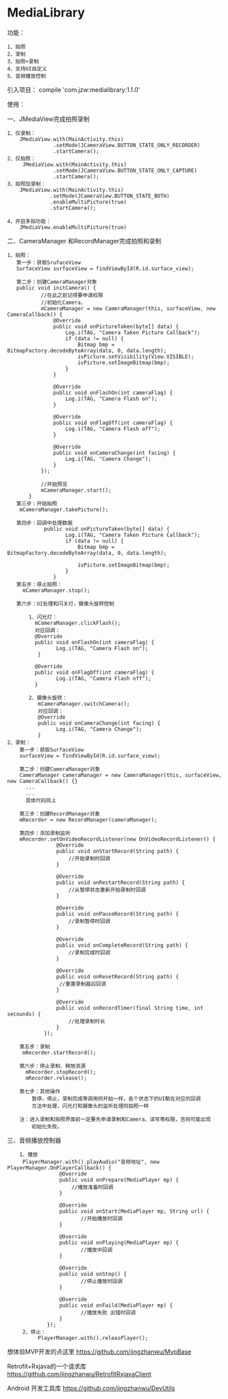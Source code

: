 # MediaLibrary

功能：

    1、拍照
    2、录制
    3、拍照+录制
    4、支持UI自定义
    5、音频播放控制


引入项目：
    compile 'com.jzw:medialibrary:1.1.0'
    
使用：

  一、JMediaView完成拍照录制
  
    1、仅录制：
        JMediaView.with(MainActivity.this)
                   .setMode(JCameraView.BUTTON_STATE_ONLY_RECORDER)
                   .startCamera();
    2、仅拍照：
         JMediaView.with(MainActivity.this)
                   .setMode(JCameraView.BUTTON_STATE_ONLY_CAPTURE)
                   .startCamera();
    3、拍照加录制：
        JMediaView.with(MainActivity.this)
                  .setMode(JCameraView.BUTTON_STATE_BOTH)
                  .enableMultiPicture(true)
                  .startCamera();

    4、开启多拍功能：
        JMediaView.enableMultiPicture(true)
        
        
  二、CameraManager 和RecordManager完成拍照和录制
  
    1、拍照：
       第一步：获取SrufaceView
       SurfaceView surfaceView = findViewById(R.id.surface_view);
       
       第二步：创建CameraManager对象
       public void initCamera() {
               //在此之前记得要申请权限
               //初始化Camera，
               mCameraManager = new CameraManager(this, surfaceView, new CameraCallback() {
                   @Override
                   public void onPictureTaken(byte[] data) {
                       Log.i(TAG, "Camera Taken Picture Callback");
                       if (data != null) {
                           Bitmap bmp = BitmapFactory.decodeByteArray(data, 0, data.length);
                           ivPicture.setVisibility(View.VISIBLE);
                           ivPicture.setImageBitmap(bmp);
                       }
                   }
       
                   @Override
                   public void onFlashOn(int cameraFlag) {
                       Log.i(TAG, "Camera Flash on");
                   }
       
                   @Override
                   public void onFlagOff(int cameraFlag) {
                       Log.i(TAG, "Camera Flash off");
                   }
       
                   @Override
                   public void onCameraChange(int facing) {
                       Log.i(TAG, "Camera Change");
                   }
               });
       
               //开始预览
               mCameraManager.start();
           }
       第三步：开始拍照
        mCameraManager.takePicture();
        
       第四步：回调中处理数据
                public void onPictureTaken(byte[] data) {
                       Log.i(TAG, "Camera Taken Picture Callback");
                       if (data != null) {
                           Bitmap bmp = BitmapFactory.decodeByteArray(data, 0, data.length);
                      
                           ivPicture.setImageBitmap(bmp);
                       }
                   }
       第五步：停止拍照：
         mCameraManager.stop();
         
       第六步：UI处理和闪关灯，摄像头旋转控制
           
           1、闪光灯：
             mCameraManager.clickFlash();
             对应回调：
             @Override
             public void onFlashOn(int cameraFlag) {
                    Log.i(TAG, "Camera Flash on");
              }
                    
             @Override
             public void onFlagOff(int cameraFlag) {
                    Log.i(TAG, "Camera Flash off");
             }
             
           2、摄像头旋转：
              mCameraManager.switchCamera();
              对应回调：
              @Override
              public void onCameraChange(int facing) {
                    Log.i(TAG, "Camera Change");
              } 
    2、录制：
        第一步：获取SurfaceView
        surfaceView = findViewById(R.id.surface_view);
        
        第二步：创建CameraManager对象
        CameraManager cameraManager = new CameraManager(this, surfaceView, new CameraCallback() {}
          ...
          ...
          具体代码同上
        
        第三步：创建RecordManager对象
        mRecorder = new RecordManager(cameraManager);
        
        第四步：添加录制监听
        mRecorder.setOnVideoRecordListener(new OnVideoRecordListener() {
                    @Override
                    public void onStartRecord(String path) {
                        //开始录制时回调 
                    }
        
                    @Override
                    public void onRestartRecord(String path) {
                        //从暂停状态重新开始录制时回调
                    }
        
                    @Override
                    public void onPauseRecord(String path) {
                        //录制暂停时回调
                    }
        
                    @Override
                    public void onCompleteRecord(String path) {
                        //录制完成时回调
                    }
        
                    @Override
                    public void onResetRecord(String path) {
                     //重置录制器后回调
                    }
        
                    @Override
                    public void onRecordTimer(final String time, int secounds) {
                        //处理录制时长
                    }
                });
                
        第五步：录制
         mRecorder.startRecord();
         
        第六步：停止录制、释放资源
          mRecorder.stopRecord();
          mRecorder.release();
          
        第七步：其他操作
            暂停，停止，录制完成等调用同开始一样，各个状态下的UI都在对应的回调
            方法中处理，闪光灯和摄像头的监听处理同拍照一样
            
        注：进入录制和拍照界面前一定要先申请录制和Camera、读写等权限，否则可能出现
            初始化失败。
   
  三、音频播放控制器
        
        1、播放
         PlayerManager.with().playAudio("音频地址", new PlayerManager.OnPlayerCallback() {
                     @Override
                     public void onPrepare(MediaPlayer mp) {
                         //播放准备时回调
                     }
         
                     @Override
                     public void onStart(MediaPlayer mp, String url) {
                            //开始播放时回调
                     }
         
                     @Override
                     public void onPlaying(MediaPlayer mp) {
                            //播放中回调
                     }
         
                     @Override
                     public void onStop() {
                            //停止播放时回调
                     }
         
                     @Override
                     public void onFaild(MediaPlayer mp) {
                            //播放失败 出错时回调
                     }
                 });
         2、停止：
              PlayerManager.with().releasPlayer();
              
  想体验MVP开发的点这里
  https://github.com/jingzhanwu/MvpBase
  
  Retrofit+Rxjava的一个请求库
  https://github.com/jingzhanwu/RetrofitRxjavaClient
  
  Android 开发工具库
  https://github.com/jingzhanwu/DevUtils